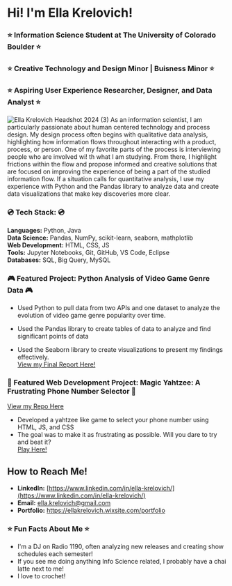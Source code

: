 # Hi! I'm Ella Krelovich!
### ⭐ Information Science Student at The University of Colorado Boulder ⭐
### ⭐ Creative Technology and Design Minor | Buisness Minor ⭐
### ⭐ Aspiring User Experience Researcher, Designer, and Data Analyst ⭐

![Ella Krelovich Headshot 2024 (3)](https://github.com/user-attachments/assets/3cf3fa96-93c8-4752-8a94-628fad90f266) As an information scientist, I am particularly passionate about human centered technology and process design. My design process often begins with qualitative data analysis, highlighting how information flows throughout interacting with a product, process, or person. One of my favorite parts of the process is interviewing people who are involved wi!
th what I am studying. From there, I highlight frictions within the flow and propose informed and creative solutions that are focused on improving the experience of being a part of the studied information flow. If a situation calls for quantitative analysis, I use my experience with Python and the Pandas library to analyze data and create data visualizations that make key discoveries more clear.

### 💿 Tech Stack: 💿
**Languages:** Python, Java <br>
**Data Science:** Pandas, NumPy, scikit-learn, seaborn, mathplotlib <br>
**Web Development:** HTML, CSS, JS <br>
**Tools:** Jupyter Notebooks, Git, GitHub, VS Code, Eclipse <br>
**Databases:** SQL, Big Query, MySQL <br>

### 🎮 Featured Project: Python Analysis of Video Game Genre Data 🎮
- Used Python to pull data from two APIs and one dataset to analyze the evolution of video game genre popularity over time.

- Used the Pandas library to create tables of data to analyze and find significant points of data

- Used the Seaborn library to create visualizations to present my findings effectively. <br>
[View my Final Report Here!](https://github.com/user-attachments/files/20151244/Python.Analysis.of.Video.Game.Data.pdf)

### 🎲 Featured Web Development Project: Magic Yahtzee: A Frustrating Phone Number Selector 🎲
[View my Repo Here](https://github.com/ellakrelovich/ellakrelovich.github.io/tree/main/jsProject)
- Developed a yahtzee like game to select your phone number using HTML, JS, and CSS <br>
- The goal was to make it as frustrating as possible. Will you dare to try and beat it? <br>
[Play Here!](https://ellakrelovich.github.io/jsProject/jsProject.html)

## How to Reach Me!
- **LinkedIn:** [https://www.linkedin.com/in/ella-krelovich/](https://www.linkedin.com/in/ella-krelovich/)
- **Email:** ella.krelovich@gmail.com
- **Portfolio:** https://ellakrelovich.wixsite.com/portfolio

### ⭐ Fun Facts About Me ⭐
- I'm a DJ on Radio 1190, often analyzing new releases and creating show schedules each semester!
- If you see me doing anything Info Science related, I probably have a chai latte next to me!
- I love to crochet!
